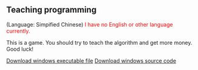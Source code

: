 ## Teaching programming
(Language: Simpified Chinese)
<font color="red">I have no English or other language currently.</font>

This is a game. You should try to teach the algorithm and get more money. Good luck!

[Download windows executable file](library/teach-programming.exe)
[Download windows source code](library/teach-programming.cpp)